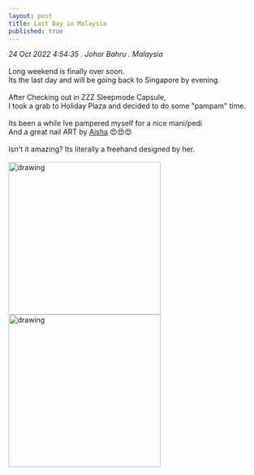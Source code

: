 ```yaml
---
layout: post
title: Last Day in Malaysia
published: true
---
```

_24 Oct 2022 4:54:35 .  Johor Bahru . Malaysia_
<br>
<br>
Long weekend is finally over soon.
<br>
Its the last day and will be going back to Singapore by evening.
<br>
<br>
After Checking out in ZZZ Sleepmode Capsule,
<br>
I took a grab to Holiday Plaza and decided to do some "pampam" time.
<br>
<br>
Its been a while Ive pampered myself for a nice mani/pedi
<br>
And a great nail ART by [Aisha](https://www.facebook.com/profile.php?id=100063505302557) 😍😍😍
<br>
<br>
Isn't it amazing? Its literally a freehand designed by her.
<br>
<br>
<img src="https://drive.google.com/uc?export=view&id=1u1X3ZWZjvNdqjqTo9GeCObXzH-uAvYAr" alt="drawing" width="300"/> <img src="https://drive.google.com/uc?export=view&id=19PrS-8jOU9Q-ZyGMyIqVGB2DOWAH6X8F" alt="drawing" width="300"/>
<br>



